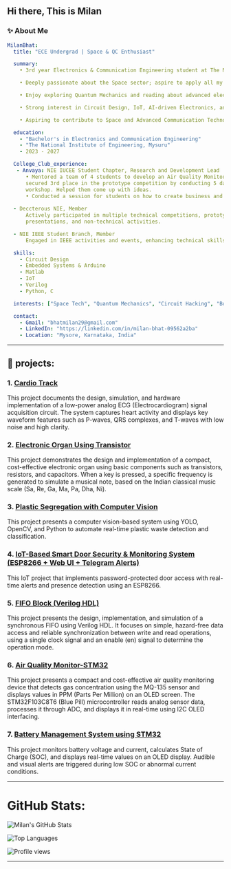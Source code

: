 ## Hi there, This is Milan

### ✨ About Me

```yaml
MilanBhat:
  title: "ECE Undergrad | Space & QC Enthusiast"

  summary: 
    • 3rd year Electronics & Communication Engineering student at The National Institute of Engineering, Mysuru (CGPA- 8.03).

    • Deeply passionate about the Space sector; aspire to apply all my learning toward advancing it—in my future.

    • Enjoy exploring Quantum Mechanics and reading about advanced electronic systems.

    • Strong interest in Circuit Design, IoT, AI-driven Electronics, and hands-on projects merging hardware, simulation, and real-time systems.

    • Aspiring to contribute to Space and Advanced Communication Technologies.

  education:
    - "Bachelor's in Electronics and Communication Engineering"
    - "The National Institute of Engineering, Mysuru"
    - 2023 - 2027

  College_Club_experience:
   - Anvaya: NIE IUCEE Student Chapter, Research and Development Lead
      • Mentored a team of 4 students to develop an Air Quality Monitoring System, which
      secured 3rd place in the prototype competition by conducting 5 day Design Thinking
      workshop. Helped them come up with ideas.
      • Conducted a session for students on how to create business and revenue models.
     
  - Deccterous NIE, Member
      Actively participated in multiple technical competitions, prototype building events, paper
      presentations, and non-technical activities.

  - NIE IEEE Student Branch, Member
      Engaged in IEEE activities and events, enhancing technical skills and professional network.

  skills:
    - Circuit Design
    - Embedded Systems & Arduino
    - Matlab
    - IoT
    - Verilog
    - Python, C

  interests: ["Space Tech", "Quantum Mechanics", "Circuit Hacking", "Books", "Chess"]

  contact:
    - Gmail: "bhatmilan29@gmail.com"
    - LinkedIn: "https://linkedin.com/in/milan-bhat-09562a2ba"
    - Location: "Mysore, Karnataka, India"

```
---

## 📌 projects:

  ### 1. [Cardio Track](https://github.com/milanbhat1/low-power-ecg-circuit) 
 This project documents the design, simulation, and hardware implementation of a low-power analog ECG (Electrocardiogram) signal acquisition circuit. The system captures heart activity and displays key waveform features such as P-waves, QRS complexes, and T-waves with low noise and high clarity.

  ### 2. [Electronic Organ Using Transistor](https://github.com/milanbhat1/Electronic_Organ) 
  This project demonstrates the design and implementation of a compact, cost-effective electronic organ using basic components such as transistors, resistors, and capacitors. When a key is pressed, a specific frequency is generated to simulate a musical note, based on the Indian classical music scale (Sa, Re, Ga, Ma, Pa, Dha, Ni).
  
  ### 3. [Plastic Segregation with Computer Vision](https://github.com/milanbhat1/plastic-waste-detection-opencv) 
  This project presents a computer vision-based system using YOLO, OpenCV, and Python to automate real-time plastic waste detection and classification.
        
  ### 4. [IoT-Based Smart Door Security & Monitoring System (ESP8266 + Web UI + Telegram Alerts)](https://github.com/milanbhat1/iot-door-security-system) 
  This IoT project that implements password-protected door access with real-time alerts and presence detection using an ESP8266.
        
  ### 5. [FIFO Block (Verilog HDL)](https://github.com/milanbhat1/FIFO) 
  This project presents the design, implementation, and simulation of a synchronous FIFO using Verilog HDL. It focuses on simple, hazard-free data access and reliable synchronization between write and read operations, using a single clock signal and an enable (en) signal to determine the operation mode.
    
  ### 6. [Air Quality Monitor-STM32](https://github.com/milanbhat1/AirQualityMonitor-STM32) 
  This project presents a compact and cost-effective air quality monitoring device that detects gas concentration using the MQ-135 sensor and displays values in PPM (Parts Per Million) on an OLED screen. The STM32F103C8T6 (Blue Pill) microcontroller reads analog sensor data, processes it through ADC, and displays it in real-time using I2C OLED interfacing.
    
  ### 7. [Battery Management System using STM32](https://github.com/milanbhat1/BatteryManagementSystem-STM32) 
  This project monitors battery voltage and current, calculates State of Charge (SOC), and displays real-time values on an OLED display. Audible and visual alerts are triggered during low SOC or abnormal current conditions.

---

# GitHub Stats:

![Milan's GitHub Stats](https://github-readme-stats.vercel.app/api?username=milanbhat1&show_icons=true&theme=dark&hide)

![Top Languages](https://github-readme-stats.vercel.app/api/top-langs/?username=milanbhat1&layout=compact&theme=dark&hide)

![Profile views](https://komarev.com/ghpvc/?username=milanbhat1)

---




